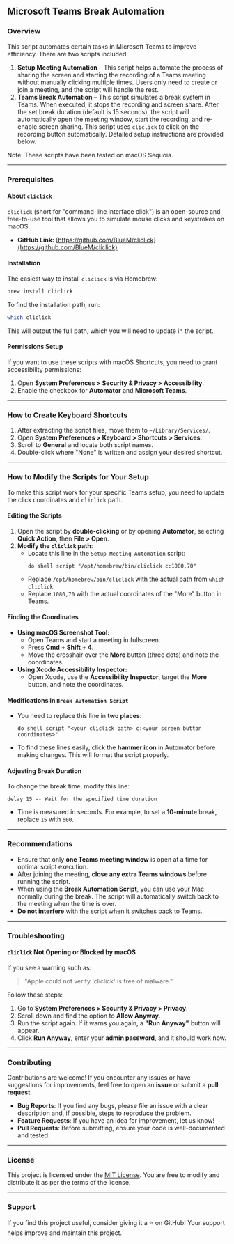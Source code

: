 ## Microsoft Teams Break Automation

### Overview

This script automates certain tasks in Microsoft Teams to improve efficiency. There are two scripts included:

1. **Setup Meeting Automation** – This script helps automate the process of sharing the screen and starting the recording of a Teams meeting without manually clicking multiple times. Users only need to create or join a meeting, and the script will handle the rest.
2. **Teams Break Automation** – This script simulates a break system in Teams. When executed, it stops the recording and screen share. After the set break duration (default is 15 seconds), the script will automatically open the meeting window, start the recording, and re-enable screen sharing. This script uses `cliclick` to click on the recording button automatically. Detailed setup instructions are provided below.

Note: These scripts have been tested on macOS Sequoia.

---

### Prerequisites

#### About `cliclick`

`cliclick` (short for "command-line interface click") is an open-source and free-to-use tool that allows you to simulate mouse clicks and keystrokes on macOS.

- **GitHub Link:** [https://github.com/BlueM/cliclick](https://github.com/BlueM/cliclick)

#### Installation

The easiest way to install `cliclick` is via Homebrew:

```sh
brew install cliclick
```

To find the installation path, run:

```sh
which cliclick
```

This will output the full path, which you will need to update in the script.

#### Permissions Setup

If you want to use these scripts with macOS Shortcuts, you need to grant accessibility permissions:

1. Open **System Preferences > Security & Privacy > Accessibility**.
2. Enable the checkbox for **Automator** and **Microsoft Teams**.

---

### How to Create Keyboard Shortcuts

1. After extracting the script files, move them to `~/Library/Services/`.
2. Open **System Preferences > Keyboard > Shortcuts > Services**.
3. Scroll to **General** and locate both script names.
4. Double-click where "None" is written and assign your desired shortcut.

---

### How to Modify the Scripts for Your Setup

To make this script work for your specific Teams setup, you need to update the click coordinates and `cliclick` path.

#### Editing the Scripts

1. Open the script by **double-clicking** or by opening **Automator**, selecting **Quick Action**, then **File > Open**.
2. **Modify the `cliclick` path**:
   - Locate this line in the `Setup Meeting Automation` script:
     ```applescript
     do shell script "/opt/homebrew/bin/cliclick c:1080,70"
     ```
   - Replace `/opt/homebrew/bin/cliclick` with the actual path from `which cliclick`.
   - Replace `1080,70` with the actual coordinates of the "More" button in Teams.

#### Finding the Coordinates

- **Using macOS Screenshot Tool:**
  - Open Teams and start a meeting in fullscreen.
  - Press **Cmd + Shift + 4**.
  - Move the crosshair over the **More** button (three dots) and note the coordinates.
- **Using Xcode Accessibility Inspector:**
  - Open Xcode, use the **Accessibility Inspector**, target the **More** button, and note the coordinates.

#### Modifications in `Break Automation Script`

- You need to replace this line in **two places**:
  ```applescript
  do shell script "<your cliclick path> c:<your screen button coordinates>"
  ```
- To find these lines easily, click the **hammer icon** in Automator before making changes. This will format the script properly.

#### Adjusting Break Duration

To change the break time, modify this line:

```applescript
delay 15 -- Wait for the specified time duration
```

- Time is measured in seconds. For example, to set a **10-minute** break, replace `15` with `600`.

---

### Recommendations

- Ensure that only **one Teams meeting window** is open at a time for optimal script execution.
- After joining the meeting, **close any extra Teams windows** before running the script.
- When using the **Break Automation Script**, you can use your Mac normally during the break. The script will automatically switch back to the meeting when the time is over.
- **Do not interfere** with the script when it switches back to Teams.

---

### Troubleshooting

#### `cliclick` Not Opening or Blocked by macOS

If you see a warning such as:

> "Apple could not verify 'cliclick' is free of malware."

Follow these steps:

1. Go to **System Preferences > Security & Privacy > Privacy**.
2. Scroll down and find the option to **Allow Anyway**.
3. Run the script again. If it warns you again, a **"Run Anyway"** button will appear.
4. Click **Run Anyway**, enter your **admin password**, and it should work now.

---

### Contributing

Contributions are welcome! If you encounter any issues or have suggestions for improvements, feel free to open an **issue** or submit a **pull request**.

- **Bug Reports**: If you find any bugs, please file an issue with a clear description and, if possible, steps to reproduce the problem.
- **Feature Requests**: If you have an idea for improvement, let us know!
- **Pull Requests**: Before submitting, ensure your code is well-documented and tested.

---

### License

This project is licensed under the [MIT License](LICENSE). You are free to modify and distribute it as per the terms of the license.

---

### Support

If you find this project useful, consider giving it a ⭐ on GitHub! Your support helps improve and maintain this project.

